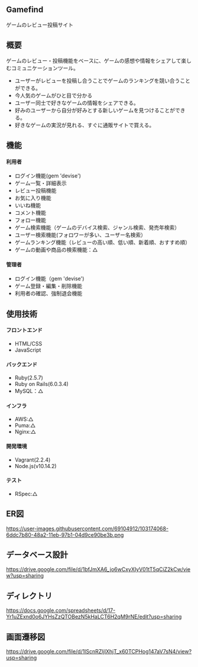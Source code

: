 ## Gamefind
ゲームのレビュー投稿サイト

## 概要
ゲームのレビュー・投稿機能をベースに、ゲームの感想や情報をシェアして楽しむコミュニケーションツール。
- ユーザーがレビューを投稿し合うことでゲームのランキングを競い合うことができる。
- 今人気のゲームがひと目で分かる<br>
- ユーザー同士で好きなゲームの情報をシェアできる。
- 好みのユーザーから自分が好みとする新しいゲームを見つけることができる。
- 好きなゲームの実況が見れる、すぐに通販サイトで買える。

## 機能 
#### 利用者
- ログイン機能(gem 'devise')
- ゲーム一覧・詳細表示
- レビュー投稿機能
- お気に入り機能
- いいね機能
- コメント機能
- フォロー機能
- ゲーム検索機能（ゲームのデバイス検索、ジャンル検索、発売年検索）
- ユーザー検索機能(フォロワーが多い、ユーザー名検索）
- ゲームランキング機能（レビューの高い順、低い順、新着順、おすすめ順）
- ゲームの動画や商品の検索機能：△
#### 管理者
- ログイン機能（gem 'devise')
- ゲーム登録・編集・削除機能
- 利用者の確認、強制退会機能

## 使用技術
#### フロントエンド
- HTML/CSS
- JavaScript
#### バックエンド
- Ruby(2.5.7)
- Ruby on Rails(6.0.3.4)
- MySQL：△
#### インフラ
- AWS:△
- Puma:△
- Nginx:△

#### 開発環境
- Vagrant(2.2.4)
- Node.js(v10.14.2)
#### テスト
- RSpec:△

## ER図
https://user-images.githubusercontent.com/69104912/103174068-6ddc7b80-48a2-11eb-97b1-04d9ce90be3b.png
## データベース設計
https://drive.google.com/file/d/1bfJmXA6_jo6wCxyXIyV01tT5qCiZ2kCw/view?usp=sharing
## ディレクトリ
https://docs.google.com/spreadsheets/d/17-Yr1uZExnd0o6JYHsZzQTOBezN5kHaLCT6H2qM9rNE/edit?usp=sharing
## 画面遷移図
https://drive.google.com/file/d/1lScnRZljIXhjT_x60TCPHog147aV7sN4/view?usp=sharing
